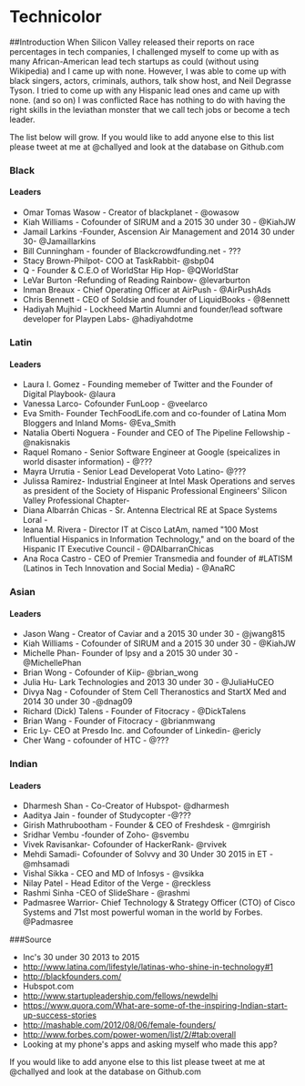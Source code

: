 # Technicolor
##Introduction
When Silicon Valley released their reports on race percentages in tech companies, I challenged myself to come up with as many African-American lead tech startups as could (without using Wikipedia) and I came up with none.  However, I was able to come up with black singers, actors, criminals, authors,  talk show host, and Neil Degrasse Tyson. I tried to come up with any Hispanic lead ones and came up with none. (and so on) I was conflicted Race has nothing to do with having the right skills in the leviathan monster that we call tech jobs or become a tech leader. 
 
 The list below will grow. If you would like to add anyone else to this list please tweet at me at @challyed and look at the database on Github.com
 
### Black
#### Leaders
* Omar Tomas Wasow - Creator of blackplanet - @owasow
* Kiah Williams - Cofounder of SIRUM and a 2015 30 under 30 - @KiahJW
* Jamail Larkins -Founder, Ascension Air Management and 2014 30 under 30- @Jamaillarkins
* Bill Cunningham - founder of Blackcrowdfunding.net - ???
* Stacy Brown-Philpot- COO at TaskRabbit- @sbp04
* Q - Founder & C.E.O of WorldStar Hip Hop- @QWorldStar
* LeVar Burton -Refunding of Reading Rainbow- @levarburton
* Inman Breaux - Chief Operating Officer at AirPush - @AirPushAds 
* Chris Bennett - CEO of Soldsie and founder of  LiquidBooks - @8ennett
* Hadiyah Mujhid -  Lockheed Martin Alumni and  founder/lead software developer for Playpen Labs- @hadiyahdotme

### Latin
#### Leaders
* Laura I. Gomez - Founding memeber of Twitter and the Founder of Digital Playbook- @laura
* Vanessa Larco- Cofounder FunLoop - @veelarco
* Eva Smith- Founder TechFoodLife.com and co-founder of Latina Mom Bloggers and Inland Moms- @Eva_Smith
* Natalia Oberti Noguera - Founder and CEO  of The Pipeline Fellowship - @nakisnakis
* Raquel Romano - Senior Software Engineer at Google (speicalizes in world disaster information) - @???
* Mayra Urrutia - Senior Lead Developerat Voto Latino- @???
* Julissa Ramirez- Industrial Engineer at Intel Mask Operations and serves as president of the Society of Hispanic Professional Engineers' Silicon Valley Professional Chapter-
* Diana Albarrán Chicas - Sr. Antenna Electrical RE at Space Systems Loral -
* leana M. Rivera - Director IT at Cisco LatAm, named "100 Most Influential Hispanics in Information Technology," and on the board of the Hispanic IT Executive Council - @DAlbarranChicas
* Ana Roca Castro - CEO of Premier Transmedia and founder of #LATISM (Latinos in Tech Innovation and Social Media) - @AnaRC

### Asian
#### Leaders
* Jason Wang - Creator of Caviar and a 2015 30 under 30 -  @jwang815
* Kiah Williams - Cofounder of SIRUM and a 2015 30 under 30 - @KiahJW
* Michelle Phan- Founder of Ipsy and a 2015 30 under 30  - @MichellePhan
* Brian Wong - Cofounder of Kiip- @brian_wong
* Julia Hu- Lark Technologies and 2013 30 under 30 - @JuliaHuCEO
* Divya Nag - Cofounder of Stem Cell Theranostics and StartX Med and 2014 30 under 30 -@dnag09
* Richard (Dick) Talens - Founder of Fitocracy - @DickTalens
* Brian Wang - Founder of Fitocracy - @brianmwang
* Eric Ly-  CEO at Presdo Inc. and Cofounder of Linkedin- @ericly
*  Cher Wang - cofounder of HTC - @???

### Indian
#### Leaders
* Dharmesh Shan -  Co-Creator of Hubspot- @dharmesh
* Aaditya Jain - founder of Studycopter -@???
* Girish Mathrubootham - Founder & CEO of Freshdesk - @mrgirish
* Sridhar Vembu -founder of Zoho- @svembu
* Vivek Ravisankar- Cofounder of HackerRank- @rvivek
* Mehdi Samadi- Cofounder of Solvvy and 30 Under 30 2015 in ET - @mhsamadi
* Vishal Sikka - CEO and MD of Infosys - @vsikka
* Nilay Patel -  Head Editor of the Verge - @reckless
* Rashmi Sinha -CEO of SlideShare - @rashmi
* Padmasree Warrior- Chief Technology & Strategy Officer (CTO) of Cisco Systems and 71st most powerful woman in the world by Forbes. @Padmasree


###Source
* Inc's 30 under 30 2013 to 2015
*  http://www.latina.com/lifestyle/latinas-who-shine-in-technology#1
* http://blackfounders.com/
* Hubspot.com
* http://www.startupleadership.com/fellows/newdelhi
* https://www.quora.com/What-are-some-of-the-inspiring-Indian-start-up-success-stories
* http://mashable.com/2012/08/06/female-founders/
* http://www.forbes.com/power-women/list/2/#tab:overall
* Looking at my phone's apps and asking myself who made this app? 



If you would like to add anyone else to this list please tweet at me at @challyed and look at the database on Github.com

